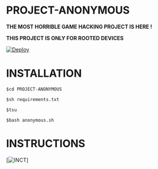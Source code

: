 # PROJECT-ANONYMOUS

**THE MOST HORRIBLE GAME HACKING PROJECT IS HERE !**

**THIS PROJECT IS ONLY FOR ROOTED DEVICES**

[![Deploy](https://telegra.ph/file/7ca5bc0f3e72ac82edb1f.jpg)](https://ayush1311.github.io/PROJECT-ANONYMOUS/)

# INSTALLATION

 `$cd PROJECT-ANONYMOUS`

 `$sh requirements.txt`

 `$tsu`

 `$bash anonymous.sh`


# INSTRUCTIONS

[![INCT](https://telegra.ph/file/d1410d93afc95075703a9.png)]
